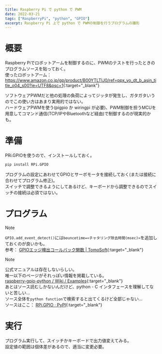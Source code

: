 ```yaml
---
title: Raspberry Pi で python で PWM
date: 2022-03-21
tags: ["RaspberryPi", "python", "GPIO"]
excerpt: Raspberry Pi 上で python で PWMの制御を行うブログラムの雛形
---
```

# 概要
Raspberry Piでロボットアームを制御するのに、PWMのテストを行ったときのプログラムソースを貼っておく。  
使ったロボットアーム： <https://www.amazon.co.jp/gp/product/B00YTLTIJ0/ref=ppx_yo_dt_b_asin_title_o04_s00?ie=UTF8&psc=1>{:target="_blank"}  

ソフトウェアPWMだと他の処理の負荷によってジッタが発生し、ガタガタいうのでこの使い方はあまり実用的ではない。  
ハードウェアPWMを使う(pigpio か wiringpi が必要)、PWM制御を担うMCUを用意してコマンド通信(TCP/IPやBluetoothなど経由)で制御するのが現実的かも。  


# 準備
PRi.GPIOを使うので、インストールしておく。  

```bash
pip install RPi.GPIO
```

プログラムの設定にあわせてGPIOとサーボモータを接続しておく(または接続に合わせてプログラム修正)。  
スイッチで調整できるようにしてあるけど、キーボードから調整できるのでスイッチの接続は必須ではない。  


# プログラム
<dev class="accordion_head"></dev>
<dev class="my-gist">
  <script src="https://gist.github.com/ippei8jp/0e8eeedb37d59c85b6ae6085da2a2cb4.js"></script>
</dev>

>[!NOTE]
> ``GPIO.add_event_detect()``には``bouncetime=«チャタリング除去時間(msec)»``を追加しておくのが良いかも。  
> 参考： [GPIOエッジ検出コールバック関数 | TomoSoft](https://tomosoft.jp/design/?p=8685){:target="_blank"}  

>[!NOTE]
> 公式マニュアルは存在しないらしい。  
> 唯一以下のページがそれっぽい情報を掲載している。  
> [raspberry-gpio-python / Wiki / Examples](https://sourceforge.net/p/raspberry-gpio-python/wiki/Examples/){:target="_blank"}  
> あとはソース読むしかないんだけど、python - C インタフェースを理解してないと苦しい...  
> ソース全体を``python function``で検索すると出てくるけど全部じゃない...  
> ソースはここ： [RPi.GPIO · PyPI](https://pypi.org/project/RPi.GPIO/#files){:target="_blank"}  

# 実行

プログラム実行して、スイッチかキーボードで出力値変えてみる。  
設定値の範囲は個体差があるので、適当に変更必要。  
